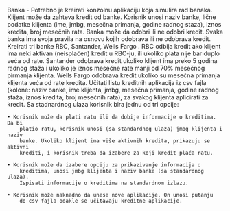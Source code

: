 Banka -
Potrebno je kreirati konzolnu aplikaciju koja simulira rad banaka.
Klijent može da zahteva kredit od banke. Korisnik unosi naziv banke, lične podatke
klijenta (ime, jmbg, mesečna primanja, godine radnog staza), iznos kredita, broj
mesečnih rata. Banka može da odobri ili ne odobri kredit. Svaka banka ima svoja
pravila na osnovu kojih odobrava ili ne odobrava kredit.
Kreirati tri banke RBC, Santander, Wells Fargo . RBC odbija kredit ako klijent ima
neki aktivan (neisplaćen) kredit u RBC-ju, ili ukoliko plata nije bar duplo veća od
rate. Santander odobrava kredit ukoliko klijent ima preko 5 godina radnog staža i
ukoliko je iznos mesečne rate manji od 70% mesečnog pirmanja klijenta. Wells
Fargo odobrava kredit ukoliko su mesečna primanja klijenta veća od rate kredita.
Učitati listu kreditnih aplikacija iz csv fajla (kolone: naziv banke, ime klijenta, jmbg,
mesečna primanja, godine radnog staža, iznos kredita, broj mesečnih rata), za svakog
klijenta aplicirati za kredit.
Sa stadnardnog ulaza korisnik bira jednu od tri opcije:

    • Korisnik može da plati ratu ili da dobije informacije o kreditima. Da bi
        platio ratu, korisnik unosi (sa standardnog ulaza) jmbg klijenta i naziv
        banke. Ukoliko klijent ima više aktivnih kredita, prikazuju se aktivni
        krediti, i korisnik treba da izabere za koji kredit plaća ratu.

    • Korisnik može da izabere opciju za prikazivanje informacija o
        kreditima, unosi jmbg klijenta i naziv banke (sa standardnog ulaza).
        Ispisati informacije o kreditima na standardnom izlazu.
        
    • Korisnik može naknadno da unese nove aplikacije. On unosi putanju
        do csv fajla odakle se učitavaju kreditne aplikacije.
